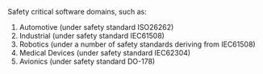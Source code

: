 

Safety critical software domains, such as:

1. Automotive (under safety standard ISO26262)
2. Industrial (under safety standard IEC61508)
3. Robotics (under a number of safety standards deriving from IEC61508)
4. Medical Devices (under safety standard IEC62304)
5. Avionics (under safety standard DO-178)